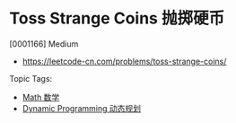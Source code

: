 # Toss Strange Coins 抛掷硬币

[0001166] Medium

- https://leetcode-cn.com/problems/toss-strange-coins/

Topic Tags:

- [Math 数学](https://leetcode-cn.com/tag/math/)
- [Dynamic Programming 动态规划](https://leetcode-cn.com/tag/dynamic-programming/)
